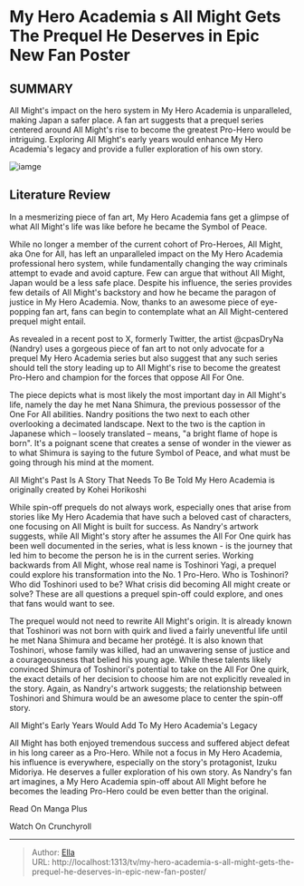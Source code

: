 # My Hero Academia s All Might Gets The Prequel He Deserves in Epic New Fan Poster


## SUMMARY 



  All Might&#39;s impact on the hero system in My Hero Academia is unparalleled, making Japan a safer place.   A fan art suggests that a prequel series centered around All Might&#39;s rise to become the greatest Pro-Hero would be intriguing.   Exploring All Might&#39;s early years would enhance My Hero Academia&#39;s legacy and provide a fuller exploration of his own story.  

![iamge](https://static1.srcdn.com/wordpress/wp-content/uploads/2023/09/mha-all-might-thumbs-up.jpg)

## Literature Review
In a mesmerizing piece of fan art, My Hero Academia fans get a glimpse of what All Might&#39;s life was like before he became the Symbol of Peace.




While no longer a member of the current cohort of Pro-Heroes, All Might, aka One for All, has left an unparalleled impact on the My Hero Academia professional hero system, while fundamentally changing the way criminals attempt to evade and avoid capture. Few can argue that without All Might, Japan would be a less safe place. Despite his influence, the series provides few details of All Might&#39;s backstory and how he became the paragon of justice in My Hero Academia. Now, thanks to an awesome piece of eye-popping fan art, fans can begin to contemplate what an All Might-centered prequel might entail.




As revealed in a recent post to X, formerly Twitter, the artist @cpasDryNa (Nandry) uses a gorgeous piece of fan art to not only advocate for a prequel My Hero Academia series but also suggest that any such series should tell the story leading up to All Might&#39;s rise to become the greatest Pro-Hero and champion for the forces that oppose All For One.


 

The piece depicts what is most likely the most important day in All Might&#39;s life, namely the day he met Nana Shimura, the previous possessor of the One For All abilities.​​​ Nandry positions the two next to each other overlooking a decimated landscape. Next to the two is the caption in Japanese which – loosely translated – means, &#34;a bright flame of hope is born&#34;. It&#39;s a poignant scene that creates a sense of wonder in the viewer as to what Shimura is saying to the future Symbol of Peace, and what must be going through his mind at the moment.





 All Might&#39;s Past Is A Story That Needs To Be Told 
My Hero Academia is originally created by Kohei Horikoshi
         

While spin-off prequels do not always work, especially ones that arise from stories like My Hero Academia that have such a beloved cast of characters, one focusing on All Might is built for success. As Nandry&#39;s artwork suggests, while All Might&#39;s story after he assumes the All For One quirk has been well documented in the series, what is less known - is the journey that led him to become the person he is in the current series. Working backwards from All Might, whose real name is Toshinori Yagi, a prequel could explore his transformation into the No. 1 Pro-Hero. Who is Toshinori? Who did Toshinori used to be? What crisis did becoming All might create or solve? These are all questions a prequel spin-off could explore, and ones that fans would want to see.




The prequel would not need to rewrite All Might&#39;s origin. It is already known that Toshinori was not born with quirk and lived a fairly uneventful life until he met Nana Shimura and became her protégé. It is also known that Toshinori, whose family was killed, had an unwavering sense of justice and a courageousness that belied his young age. While these talents likely convinced Shimura of Toshinori&#39;s potential to take on the All For One quirk, the exact details of her decision to choose him are not explicitly revealed in the story. Again, as Nandry&#39;s artwork suggests; the relationship between Toshinori and Shimura would be an awesome place to center the spin-off story.



 All Might&#39;s Early Years Would Add To My Hero Academia&#39;s Legacy 
          

All Might has both enjoyed tremendous success and suffered abject defeat in his long career as a Pro-Hero. While not a focus in My Hero Academia, his influence is everywhere, especially on the story&#39;s protagonist, Izuku Midoriya. He deserves a fuller exploration of his own story. As Nandry&#39;s fan art imagines, a My Hero Academia spin-off about All Might before he becomes the leading Pro-Hero could be even better than the original.




Read On Manga Plus

Watch On Crunchyroll



---

> Author: [Ella](https://instagram.hk.cn/)  
> URL: http://localhost:1313/tv/my-hero-academia-s-all-might-gets-the-prequel-he-deserves-in-epic-new-fan-poster/  

